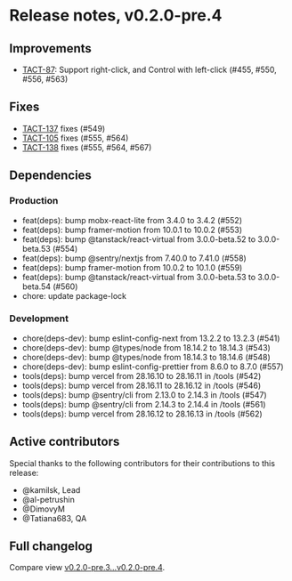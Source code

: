 # Release notes, v0.2.0-pre.4

## Improvements

- [TACT-87](https://linear.app/tact/issue/TACT-87/support-right-click-and-control-with-left-click): Support right-click, and Control with left-click (#455, #550, #556, #563)

## Fixes

- [TACT-137](https://linear.app/tact/issue/TACT-137/rework-arrow-experience) fixes (#549)
- [TACT-105](https://linear.app/octolab/issue/TACT-105/improve-experience-while-tag-editing) fixes (#555, #564)
- [TACT-138](https://linear.app/tact/issue/TACT-138/highlight-actual-context) fixes (#555, #564, #567)

## Dependencies

### Production

- feat(deps): bump mobx-react-lite from 3.4.0 to 3.4.2 (#552)
- feat(deps): bump framer-motion from 10.0.1 to 10.0.2 (#553)
- feat(deps): bump @tanstack/react-virtual from 3.0.0-beta.52 to 3.0.0-beta.53 (#554)
- feat(deps): bump @sentry/nextjs from 7.40.0 to 7.41.0 (#558)
- feat(deps): bump framer-motion from 10.0.2 to 10.1.0 (#559)
- feat(deps): bump @tanstack/react-virtual from 3.0.0-beta.53 to 3.0.0-beta.54 (#560)
- chore: update package-lock

### Development

- chore(deps-dev): bump eslint-config-next from 13.2.2 to 13.2.3 (#541)
- chore(deps-dev): bump @types/node from 18.14.2 to 18.14.3 (#543)
- chore(deps-dev): bump @types/node from 18.14.3 to 18.14.6 (#548)
- chore(deps-dev): bump eslint-config-prettier from 8.6.0 to 8.7.0 (#557)
- tools(deps): bump vercel from 28.16.10 to 28.16.11 in /tools (#542)
- tools(deps): bump vercel from 28.16.11 to 28.16.12 in /tools (#546)
- tools(deps): bump @sentry/cli from 2.13.0 to 2.14.3 in /tools (#547)
- tools(deps): bump @sentry/cli from 2.14.3 to 2.14.4 in /tools (#561)
- tools(deps): bump vercel from 28.16.12 to 28.16.13 in /tools (#562)

## Active contributors

Special thanks to the following contributors for their contributions to this release:
- @kamilsk, Lead
- @al-petrushin
- @DimovyM
- @Tatiana683, QA

## Full changelog

Compare view [v0.2.0-pre.3...v0.2.0-pre.4](https://github.com/tact-app/web/compare/v0.2.0-pre.3...v0.2.0-pre.4).
